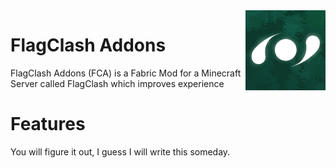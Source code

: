 <img align="right" src="src/main/resources/assets/fca/icon.png">

# FlagClash Addons
FlagClash Addons (FCA) is a Fabric Mod for a Minecraft Server called FlagClash which improves experience

# Features

You will figure it out,
I guess I will write this someday.